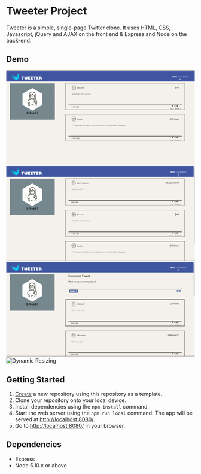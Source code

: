 # Tweeter Project
Tweeter is a simple, single-page Twitter clone. It uses HTML, CSS, Javascript, jQuery and AJAX on the front end & Express and Node on the back-end.

## Demo
![New Tweet](https://github.com/B-Rob97/tweeter/blob/master/public/gifs/MainGIF.gif?raw=true)
![Error Handling](https://github.com/B-Rob97/tweeter/blob/master/public/gifs/ErrorGIF.gif?raw=true)
![Scroll Up Button](https://github.com/B-Rob97/tweeter/blob/master/public/gifs/ScrollUpGIF.gif?raw=true)
![Dynamic Resizing](https://github.com/B-Rob97/tweeter/blob/master/public/gifs/DynamicGIF.gif?raw=truef)


## Getting Started

1. [Create](https://docs.github.com/en/repositories/creating-and-managing-repositories/creating-a-repository-from-a-template) a new repository using this repository as a template.
2. Clone your repository onto your local device.
3. Install dependencies using the `npm install` command.
3. Start the web server using the `npm run local` command. The app will be served at <http://localhost:8080/>.
4. Go to <http://localhost:8080/> in your browser.

## Dependencies

- Express
- Node 5.10.x or above
